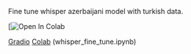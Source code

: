 Fine tune whisper azerbaijani model with turkish data.

[![Open In Colab](whisper_fine_tune.ipynb)

[Gradio](whisper_fine_tune.ipynb)
[Colab](whisper_fine_tune.ipynb)
(whisper_fine_tune.ipynb)
